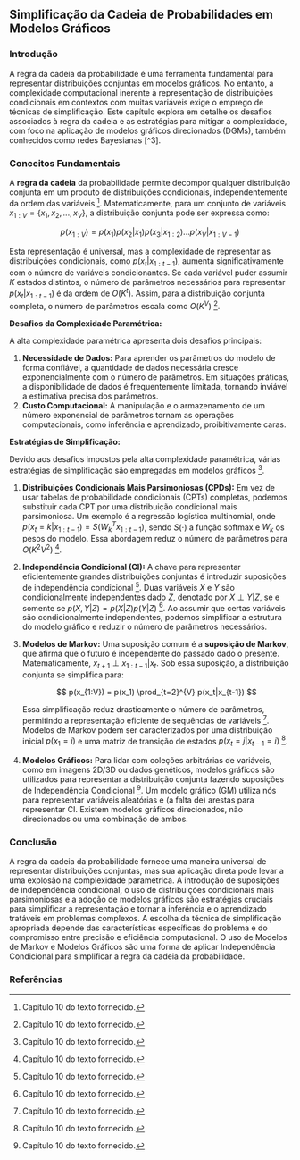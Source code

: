 ## Simplificação da Cadeia de Probabilidades em Modelos Gráficos

### Introdução
A regra da cadeia da probabilidade é uma ferramenta fundamental para representar distribuições conjuntas em modelos gráficos. No entanto, a complexidade computacional inerente à representação de distribuições condicionais em contextos com muitas variáveis exige o emprego de técnicas de simplificação. Este capítulo explora em detalhe os desafios associados à regra da cadeia e as estratégias para mitigar a complexidade, com foco na aplicação de modelos gráficos direcionados (DGMs), também conhecidos como redes Bayesianas [^3].

### Conceitos Fundamentais
A **regra da cadeia** da probabilidade permite decompor qualquer distribuição conjunta em um produto de distribuições condicionais, independentemente da ordem das variáveis [^1]. Matematicamente, para um conjunto de variáveis $x_{1:V} = \{x_1, x_2, ..., x_V\}$, a distribuição conjunta pode ser expressa como:

$$ p(x_{1:V}) = p(x_1)p(x_2|x_1)p(x_3|x_{1:2})...p(x_V|x_{1:V-1}) $$

Esta representação é universal, mas a complexidade de representar as distribuições condicionais, como $p(x_t|x_{1:t-1})$, aumenta significativamente com o número de variáveis condicionantes. Se cada variável puder assumir $K$ estados distintos, o número de parâmetros necessários para representar $p(x_t|x_{1:t-1})$ é da ordem de $O(K^t)$. Assim, para a distribuição conjunta completa, o número de parâmetros escala como $O(K^V)$ [^1].

**Desafios da Complexidade Paramétrica:**

A alta complexidade paramétrica apresenta dois desafios principais:
1.  **Necessidade de Dados:** Para aprender os parâmetros do modelo de forma confiável, a quantidade de dados necessária cresce exponencialmente com o número de parâmetros. Em situações práticas, a disponibilidade de dados é frequentemente limitada, tornando inviável a estimativa precisa dos parâmetros.
2.  **Custo Computacional:** A manipulação e o armazenamento de um número exponencial de parâmetros tornam as operações computacionais, como inferência e aprendizado, proibitivamente caras.

**Estratégias de Simplificação:**

Devido aos desafios impostos pela alta complexidade paramétrica, várias estratégias de simplificação são empregadas em modelos gráficos [^1].

1.  **Distribuições Condicionais Mais Parsimoniosas (CPDs):** Em vez de usar tabelas de probabilidade condicionais (CPTs) completas, podemos substituir cada CPT por uma distribuição condicional mais parsimoniosa. Um exemplo é a regressão logística multinomial, onde $p(x_t = k|x_{1:t-1}) = S(W_k^T x_{1:t-1})$, sendo $S(\cdot)$ a função softmax e $W_k$ os pesos do modelo. Essa abordagem reduz o número de parâmetros para $O(K^2V^2)$ [^1].

2.  **Independência Condicional (CI):** A chave para representar eficientemente grandes distribuições conjuntas é introduzir suposições de independência condicional [^1]. Duas variáveis $X$ e $Y$ são condicionalmente independentes dado $Z$, denotado por $X \perp Y | Z$, se e somente se $p(X, Y|Z) = p(X|Z)p(Y|Z)$ [^1]. Ao assumir que certas variáveis são condicionalmente independentes, podemos simplificar a estrutura do modelo gráfico e reduzir o número de parâmetros necessários.

3.  **Modelos de Markov:** Uma suposição comum é a **suposição de Markov**, que afirma que o futuro é independente do passado dado o presente. Matematicamente, $x_{t+1} \perp x_{1:t-1} | x_t$. Sob essa suposição, a distribuição conjunta se simplifica para:

    $$ p(x_{1:V}) = p(x_1) \prod_{t=2}^{V} p(x_t|x_{t-1}) $$

    Essa simplificação reduz drasticamente o número de parâmetros, permitindo a representação eficiente de sequências de variáveis [^1]. Modelos de Markov podem ser caracterizados por uma distribuição inicial $p(x_1 = i)$ e uma matriz de transição de estados $p(x_t = j | x_{t-1} = i)$ [^1].

4. **Modelos Gráficos:** Para lidar com coleções arbitrárias de variáveis, como em imagens 2D/3D ou dados genéticos, modelos gráficos são utilizados para representar a distribuição conjunta fazendo suposições de Independência Condicional [^1]. Um modelo gráfico (GM) utiliza nós para representar variáveis aleatórias e (a falta de) arestas para representar CI. Existem modelos gráficos direcionados, não direcionados ou uma combinação de ambos.

### Conclusão
A regra da cadeia da probabilidade fornece uma maneira universal de representar distribuições conjuntas, mas sua aplicação direta pode levar a uma explosão na complexidade paramétrica. A introdução de suposições de independência condicional, o uso de distribuições condicionais mais parsimoniosas e a adoção de modelos gráficos são estratégias cruciais para simplificar a representação e tornar a inferência e o aprendizado tratáveis em problemas complexos. A escolha da técnica de simplificação apropriada depende das características específicas do problema e do compromisso entre precisão e eficiência computacional. O uso de Modelos de Markov e Modelos Gráficos são uma forma de aplicar Independência Condicional para simplificar a regra da cadeia da probabilidade. <!-- END -->

### Referências
[^1]: Capítulo 10 do texto fornecido.
<!-- END -->